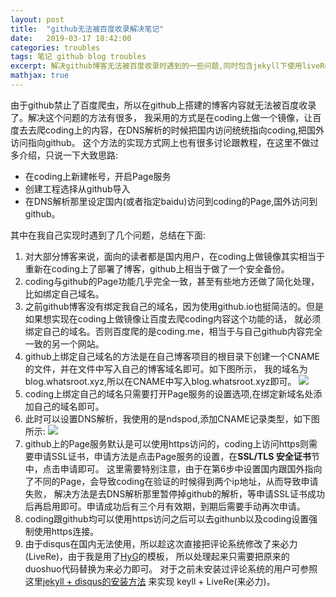 ```yaml
---
layout: post
title:  "github无法被百度收录解决笔记" 
date:   2019-03-17 18:42:00
categories: troubles
tags: 笔记 github blog troubles
excerpt: 解决github博客无法被百度收录时遇到的一些问题,同时包含jekyll下使用liveRe评论系统的方法
mathjax: true
---
```


由于github禁止了百度爬虫，所以在github上搭建的博客内容就无法被百度收录了。解决这个问题的方法有很多，
我采用的方式是在coding上做一个镜像，让百度去去爬coding上的内容，在DNS解析的时候把国内访问统统指向coding,把国外访问指向github。
这个方法的实现方式网上也有很多讨论跟教程，在这里不做过多介绍，只说一下大致思路:

- 在coding上新建帐号，开启Page服务
- 创建工程选择从github导入
- 在DNS解析那里设定国内(或者指定baidu)访问到coding的Page,国外访问到github。

其中在我自己实现时遇到了几个问题，总结在下面:

1. 对大部分博客来说，面向的读者都是国内用户，在coding上做镜像其实相当于重新在coding上了部署了博客，github上相当于做了一个安全备份。
2. coding与github的Page功能几乎完全一致，甚至有些地方还做了简化处理，比如绑定自己域名。
3. 之前github博客没有绑定我自己的域名，因为使用github.io也挺简洁的。但是如果想实现在coding上做镜像让百度去爬coding内容这个功能的话，
就必须绑定自己的域名。否则百度爬的是coding.me，相当于与自己github内容完全一致的另一个网站。
4. github上绑定自己域名的方法是在自己博客项目的根目录下创建一个CNAME的文件，并在文件中写入自己的博客域名即可。如下图所示，
我的域名为blog.whatsroot.xyz,所以在CNAME中写入blog.whatsroot.xyz即可。
![]({{site.url}}assets/codingBlog/githubCNAME.png)
5. coding上绑定自己的域名只需要打开Page服务的设置选项,在绑定新域名处添加自己的域名即可。
6. 此时可以设置DNS解析，我使用的是ndspod,添加CNAME记录类型，如下图所示:
![]({{site.url}}assets/codingBlog/dnspod.png)
6. github上的Page服务默认是可以使用https访问的，coding上访问https则需要申请SSL证书，申请方法是点击Page服务的设置，在**SSL/TLS 安全证书**节中，点击申请即可。
这里需要特别注意，由于在第6步中设置国内跟国外指向了不同的Page，会导致coding在验证的时候得到两个ip地址，从而导致申请失败，
解决方法是去DNS解析那里暂停掉github的解析，等申请SSL证书成功后再启用即可。申请成功后有三个月有效期，到期后需要手动再次申请。
7. coding跟github均可以使用https访问之后可以去githunb以及coding设置强制使用https连接。
8. 由于disqus在国内无法使用，所以趁这次直接把评论系统修改了来必力(LiveRe)，由于我是用了[HyG](https://github.com/Gaohaoyang)的模板，
所以处理起来只需要把原来的duoshuo代码替换为来必力即可。
对于之前未安装过评论系统的用户可参照这里[jekyll + disqus的安装方法](https://poanchen.github.io/blog/2017/07/27/how-to-add-disqus-to-your-jekyll-site)
来实现 keyll + LiveRe(来必力)。
